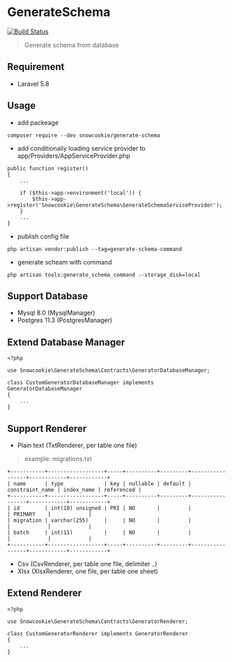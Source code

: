 # GenerateSchema

[![Build Status](https://drone.snowcookie.moe/api/badges/snowshana/GenerateSchema/status.svg?ref=refs/heads/2.x)](https://drone.snowcookie.moe/snowshana/GenerateSchema)

> Generate schema from database

## Requirement
- Laravel 5.8

## Usage

- add packeage
```
composer require --dev snowcookie/generate-schema
```

- add conditionally loading service provider to app/Providers/AppServiceProvider.php
```
public function register()
{
    ...

    if ($this->app->environment('local')) {
        $this->app->register('Snowcookie\GenerateSchema\GenerateSchemaServiceProvider');
    }
    ...
}
```

- publish config file
```
php artisan vendor:publish --tag=generate-schema-command
```

- generate scheam with command
```
php artisan tools:generate_schema_command --storage_disk=local
```

## Support Database

- Mysql 8.0     (MysqlManager)
- Postgres 11.3 (PostgresManager)

## Extend Database Manager

```
<?php

use Snowcookie\GenerateSchema\Contracts\GeneratorDatabaseManager;

class CustomGeneratorDatabaseManager implements GeneratorDatabaseManager
{
    ...
}

```

## Support Renderer

- Plain text (TxtRenderer, per table one file)

> example: migrations.txt

```
+-----------+------------------+-----+----------+---------+-----------------+------------+------------+
| name      | type             | key | nullable | default | constraint_name | index_name | referenced |
+-----------+------------------+-----+----------+---------+-----------------+------------+------------+
| id        | int(10) unsigned | PRI | NO       |         |                 | PRIMARY    |            |
| migration | varchar(255)     |     | NO       |         |                 |            |            |
| batch     | int(11)          |     | NO       |         |                 |            |            |
+-----------+------------------+-----+----------+---------+-----------------+------------+------------+
```

- Csv  (CsvRenderer, per table one file, delimiter `,`)
- Xlsx (XlsxRenderer, one file, per table one sheet)

## Extend Renderer

```
<?php

use Snowcookie\GenerateSchema\Contracts\GeneratorRenderer;

class CustomGeneratorRenderer implements GeneratorRenderer
{
    ...
}

```

